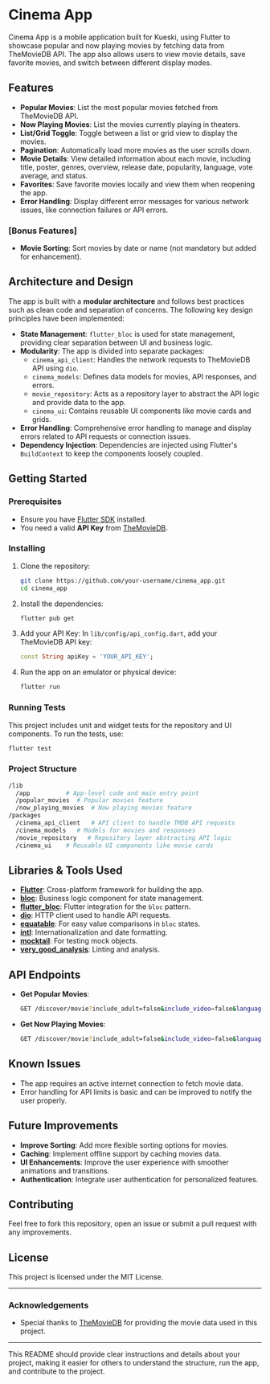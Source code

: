# Cinema App

Cinema App is a mobile application built for Kueski, using Flutter to showcase popular and now playing movies by fetching data from TheMovieDB API. The app also allows users to view movie details, save favorite movies, and switch between different display modes.

## Features

- **Popular Movies**: List the most popular movies fetched from TheMovieDB API.
- **Now Playing Movies**: List the movies currently playing in theaters.
- **List/Grid Toggle**: Toggle between a list or grid view to display the movies.
- **Pagination**: Automatically load more movies as the user scrolls down.
- **Movie Details**: View detailed information about each movie, including title, poster, genres, overview, release date, popularity, language, vote average, and status.
- **Favorites**: Save favorite movies locally and view them when reopening the app.
- **Error Handling**: Display different error messages for various network issues, like connection failures or API errors.

### [Bonus Features]

- **Movie Sorting**: Sort movies by date or name (not mandatory but added for enhancement).

## Architecture and Design

The app is built with a **modular architecture** and follows best practices such as clean code and separation of concerns. The following key design principles have been implemented:

- **State Management**: `flutter_bloc` is used for state management, providing clear separation between UI and business logic.
- **Modularity**: The app is divided into separate packages:
  - `cinema_api_client`: Handles the network requests to TheMovieDB API using `dio`.
  - `cinema_models`: Defines data models for movies, API responses, and errors.
  - `movie_repository`: Acts as a repository layer to abstract the API logic and provide data to the app.
  - `cinema_ui`: Contains reusable UI components like movie cards and grids.
- **Error Handling**: Comprehensive error handling to manage and display errors related to API requests or connection issues.
- **Dependency Injection**: Dependencies are injected using Flutter's `BuildContext` to keep the components loosely coupled.

## Getting Started

### Prerequisites

- Ensure you have [Flutter SDK](https://flutter.dev/docs/get-started/install) installed.
- You need a valid **API Key** from [TheMovieDB](https://www.themoviedb.org/settings/api).

### Installing

1. Clone the repository:

   ```bash
   git clone https://github.com/your-username/cinema_app.git
   cd cinema_app
   ```

2. Install the dependencies:

   ```bash
   flutter pub get
   ```

3. Add your API Key:
  In `lib/config/api_config.dart`, add your TheMovieDB API key:

     ```dart
     const String apiKey = 'YOUR_API_KEY';
     ```

4. Run the app on an emulator or physical device:

   ```bash
   flutter run
   ```

### Running Tests

This project includes unit and widget tests for the repository and UI components. To run the tests, use:

```bash
flutter test
```

### Project Structure

``` bash
/lib
  /app          # App-level code and main entry point
  /popular_movies  # Popular movies feature
  /now_playing_movies  # Now playing movies feature
/packages
  /cinema_api_client   # API client to handle TMDB API requests
  /cinema_models   # Models for movies and responses
  /movie_repository   # Repository layer abstracting API logic
  /cinema_ui    # Reusable UI components like movie cards
```

## Libraries & Tools Used

- **[Flutter](https://flutter.dev/)**: Cross-platform framework for building the app.
- **[bloc](https://pub.dev/packages/bloc)**: Business logic component for state management.
- **[flutter_bloc](https://pub.dev/packages/flutter_bloc)**: Flutter integration for the `bloc` pattern.
- **[dio](https://pub.dev/packages/dio)**: HTTP client used to handle API requests.
- **[equatable](https://pub.dev/packages/equatable)**: For easy value comparisons in `bloc` states.
- **[intl](https://pub.dev/packages/intl)**: Internationalization and date formatting.
- **[mocktail](https://pub.dev/packages/mocktail)**: For testing mock objects.
- **[very_good_analysis](https://pub.dev/packages/very_good_analysis)**: Linting and analysis.

## API Endpoints

- **Get Popular Movies**:

  ``` bash
  GET /discover/movie?include_adult=false&include_video=false&language=en-US&page=1&sort_by=popularity.desc
  ```

- **Get Now Playing Movies**:

  ```bash
  GET /discover/movie?include_adult=false&include_video=false&language=en-US&page=1&sort_by=popularity.desc&with_release_type=2|3&release_date.gte={min_date}&release_date.lte={max_date}
  ```

## Known Issues

- The app requires an active internet connection to fetch movie data.
- Error handling for API limits is basic and can be improved to notify the user properly.

## Future Improvements

- **Improve Sorting**: Add more flexible sorting options for movies.
- **Caching**: Implement offline support by caching movies data.
- **UI Enhancements**: Improve the user experience with smoother animations and transitions.
- **Authentication**: Integrate user authentication for personalized features.

## Contributing

Feel free to fork this repository, open an issue or submit a pull request with any improvements.

## License

This project is licensed under the MIT License.

---

### Acknowledgements

- Special thanks to [TheMovieDB](https://www.themoviedb.org/) for providing the movie data used in this project.

---

This README should provide clear instructions and details about your project, making it easier for others to understand the structure, run the app, and contribute to the project.
